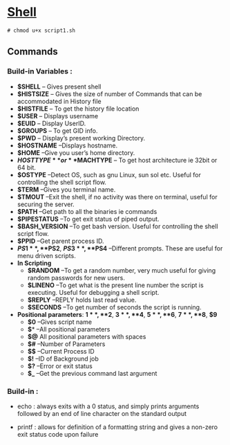 # [Shell](https://en.wikipedia.org/wiki/Bourne_shell)

```
# chmod u+x script1.sh
```

## Commands

### Build-in Variables :
* **$SHELL** – Gives present shell
* **$HISTSIZE** – Gives the size of number of Commands that can be accommodated in History file
* **$HISTFILE** – To get the history file location
* **$USER** – Displays username
* **$EUID** – Display UserID.
* **$GROUPS** – To get GID info.
* **$PWD** – Display’s present working Directory.
* **$HOSTNAME** –Displays hostname.
* **$HOME** –Give you user’s home directory.
* **$HOSTTYPE** or **$MACHTYPE** – To get host architecture ie 32bit or 64 bit.
* **$OSTYPE** –Detect OS, such as gnu Linux, sun sol etc. Useful for controlling the shell script flow.
* **$TERM** –Gives you terminal name.
* **$TMOUT** –Exit the shell, if no activity was there on terminal, useful for securing the server.
* **$PATH** –Get path to all the binaries ie commands
* **$PIPESTATUS** –To get exit status of piped output.
* **$BASH_VERSION** –To get bash version. Useful for controlling the shell script flow.
* **$PPID** –Get parent process ID.
* **$PS1**, **$PS2**, **$PS3**, **$PS4** –Different prompts. These are useful for menu driven scripts.
* **In Scripting**
	* **$RANDOM** –To get a random number, very much useful for giving random passwords for new users.
	* **$LINENO** –To get what is the present line number the script is executing. Useful for debugging a shell script.
	* **$REPLY** –REPLY holds last read value.
	* **$SECONDS** –To get number of seconds the script is running.
* **Positional parameters**: **$1**, **$2**, **$3**, **$4**, **$5**, **$6**, **$7**, **$8**, **$9**
	* **$0** –Gives script name
	* **$*** –All positional parameters
	* **$@** All positional parameters with spaces
	* **$#** –Number of Parameters
	* **$$** –Current Process ID
	* **$!** –ID of Background job
	* **$?** –Error or exit status
	* **$_** –Get the previous command last argument

### Build-in :
* echo : always exits with a 0 status, and simply prints arguments followed by an end of line character on the standard output

* printf : allows for definition of a formatting string and gives a non-zero exit status code upon failure
